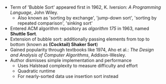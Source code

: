 * Term of 'Bubble Sort' appeared first in 1962, K. Iversion: *A Programming Language*, John Wiley.
    * Also known as 'sorting by exchange', 'jump-down sort', 'sorting by repeated comparison', 'sinking sort'
* Entered ACM algorithm repository as *algorithm 175* in 1963, named **Shuttle Sort**.
* Extension of bubble sort: additionally passing elements from top to bottom (known as **(Cocktail) Shaker Sort**)
* Gained popularity through textbooks like 1974, Aho et al.: *The Design and Analysis of Computer Algorithms*, Addison-Wesley.
* Author dismisses simple implementation and performance
    * Uses Halstead complexity to measure difficulty and effort
    * Quadratic runtime
    * For nearly-sorted data use insertion sort instead